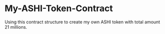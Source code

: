 # My-ASHI-Token-Contract
 Using this contract structure to create my own ASHI token with total amount 21 millions.
